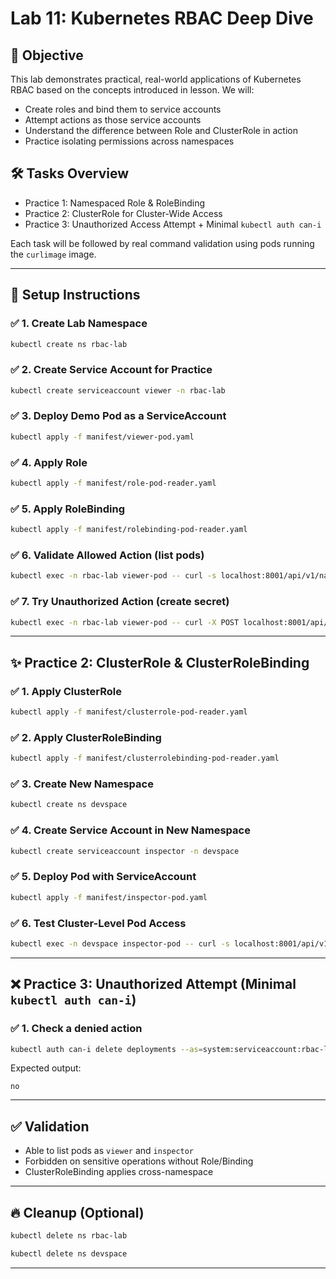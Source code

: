 # Lab 11: Kubernetes RBAC Deep Dive
## 🎯 Objective

This lab demonstrates practical, real-world applications of Kubernetes RBAC based on the concepts introduced in lesson. We will:

* Create roles and bind them to service accounts
* Attempt actions as those service accounts
* Understand the difference between Role and ClusterRole in action
* Practice isolating permissions across namespaces

## 🛠️ Tasks Overview

* Practice 1: Namespaced Role & RoleBinding
* Practice 2: ClusterRole for Cluster-Wide Access
* Practice 3: Unauthorized Access Attempt + Minimal `kubectl auth can-i`

Each task will be followed by real command validation using pods running the `curlimage` image.

---

## 🔧 Setup Instructions

### ✅ 1. Create Lab Namespace

```bash
kubectl create ns rbac-lab
```

### ✅ 2. Create Service Account for Practice

```bash
kubectl create serviceaccount viewer -n rbac-lab
```

### ✅ 3. Deploy Demo Pod as a ServiceAccount

```bash
kubectl apply -f manifest/viewer-pod.yaml
```

### ✅ 4. Apply Role

```bash
kubectl apply -f manifest/role-pod-reader.yaml
```

### ✅ 5. Apply RoleBinding

```bash
kubectl apply -f manifest/rolebinding-pod-reader.yaml
```

### ✅ 6. Validate Allowed Action (list pods)

```bash
kubectl exec -n rbac-lab viewer-pod -- curl -s localhost:8001/api/v1/namespaces/rbac-lab/pods
```

### ✅ 7. Try Unauthorized Action (create secret)

```bash
kubectl exec -n rbac-lab viewer-pod -- curl -X POST localhost:8001/api/v1/namespaces/rbac-lab/secrets
```

---

## ✨ Practice 2: ClusterRole & ClusterRoleBinding

### ✅ 1. Apply ClusterRole

```bash
kubectl apply -f manifest/clusterrole-pod-reader.yaml
```

### ✅ 2. Apply ClusterRoleBinding

```bash
kubectl apply -f manifest/clusterrolebinding-pod-reader.yaml
```

### ✅ 3. Create New Namespace

```bash
kubectl create ns devspace
```

### ✅ 4. Create Service Account in New Namespace

```bash
kubectl create serviceaccount inspector -n devspace
```

### ✅ 5. Deploy Pod with ServiceAccount

```bash
kubectl apply -f manifest/inspector-pod.yaml
```

### ✅ 6. Test Cluster-Level Pod Access

```bash
kubectl exec -n devspace inspector-pod -- curl -s localhost:8001/api/v1/pods
```

---

## ❌ Practice 3: Unauthorized Attempt (Minimal `kubectl auth can-i`)

### ✅ 1. Check a denied action

```bash
kubectl auth can-i delete deployments --as=system:serviceaccount:rbac-lab:viewer -n rbac-lab
```

Expected output:

```
no
```

---

## ✅ Validation

* Able to list pods as `viewer` and `inspector`
* Forbidden on sensitive operations without Role/Binding
* ClusterRoleBinding applies cross-namespace

---

## 🔥 Cleanup (Optional)

```bash
kubectl delete ns rbac-lab
```

```bash
kubectl delete ns devspace
```

---